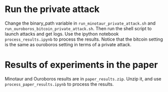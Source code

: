 # Run the private attack
Change the binary_path variable in `run_minotaur_private_attack.sh` and `run_ouroboros_bitcoin_private_attack.sh`. Then run the shell script to launch attacks and get logs. Use the ipython notebook `process_results.ipynb` to process the results. Notice that the bitcoin setting is the same as ouroboros setting in terms of a private attack.

# Results of experiments in the paper
Minotaur and Ouroboros results are in `paper_results.zip`. Unzip it, and use `process_paper_results.ipynb` to process the results.
